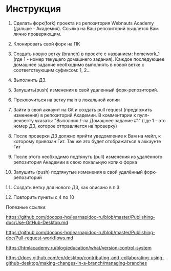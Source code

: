 # Инструкция


1. Сделать форк(fork) проекта из репозитория Webnauts Academy (дальше - Академия). Ссылка на Ваш репозиторий вышлется Вам лично проверяющим.

2. Клонировать свой форк на ПК

3. Создать новую ветку (branch) в проекте с названием: homework_1 (где 1 - номер текущего домашнего задания). Каждое последующее домашнее задание необходимо выполнять в новой ветке с соответствующим суфиксом: 1, 2...

4. Выполнить ДЗ.

5. Запушить(push) изменения в свой удаленный  форк-репозиторий.

6. Преключиться на ветку main в локальной копии

7. Зайти в свой аккаунт на Git и создать pull request (предложить изменения) в репозиторий Академии. В комментарии к пулл-реквесту указать: "Выполнил /-ла Домашнее задание #1" (где 1 - это номер ДЗ, которое отправляется на проверку)

8. После проверки ДЗ должно прийти уведомление к Вам на мейл, к которому привязан Гит. Так же это будет отображаться в аккаунте Гит

9. После этого необходимо подтянуть (pull) изменения из удалённого репозитория Академии в свою локальную копию форка

10. Запушить (push) подтянутые изменения в свой удалённый форк-репозиторий

11. Создать ветку для нового ДЗ, как описано в п.3

12. Повторить пункты с 4 по 10

Полезные ссылки:

https://github.com/docops-hq/learnapidoc-ru/blob/master/Publishing-doc/Use-GitHub-Desktop.md

https://github.com/docops-hq/learnapidoc-ru/blob/master/Publishing-doc/Pull-request-workflows.md

https://htmlacademy.ru/blog/education/what/version-control-system

https://docs.github.com/en/desktop/contributing-and-collaborating-using-github-desktop/making-changes-in-a-branch/managing-branches


